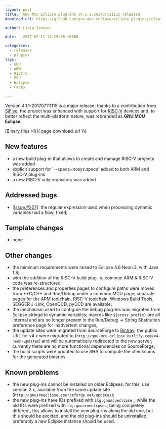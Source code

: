```yaml
---
layout: post
title:  GNU MCU Eclipse plug-ins v4.1.1-201707111115 released
download_url: https://github.com/gnu-mcu-eclipse/eclipse-plugins/releases/tag/v4.1.1-201707111115

author: Liviu Ionescu

date:   2017-07-11 14:29:00 +0300

categories:
  - releases
  - plugins
tags:
  - GNU
  - ARM
  - RISC-V
  - MCU
  - Eclipse
  - Packs

---
```


Version 4.1.1-201707111115 is a major release; thanks to a contribution from [SiFive](https://www.sifive.com), the project was enhanced with support for [RISC-V](https://riscv.org) devices and, to better reflect the multi-platform nature, was rebranded as **GNU MCU Eclipse**.

[Binary files »]({{ page.download_url }})

## New features

* a new build plug-in that allows to create and manage RISC-V projects was added
* explicit support for `--specs=nosys.specs'  added to both ARM and RISC-V plug-ins
* a new RISC-V only repository was added

## Addressed bugs

* [[Issue:#207](https://github.com/gnu-mcu-eclipse/eclipse-plugins/issues/207)]: the regular expression used when processing dynamic variables had a flow; fixed;

## Template changes

* none

## Other changes

* the minimum requirements were raised to Eclipse 4.6 Neon.3, with Java 1.8; 
* with the addition of the RISC-V build plug-in, common ARM & RISC-V code was re-structured
* the preferences and properties pages to configure paths were moved from **C/C++ and Run/Debug under a common MCU page; separate pages for the ARM toolchain, RISC-V toolchain, Windows Build Tools, SEGGER J-Link, OpenOCD, pyOCD are available;
* the mechanism used to configure the debug plug-ins was migrated from Eclipse stringd to dynamic variables; macros like `${cross_prefix}` are all internal and are no longer present in the Run/Debug -> String Sbstitution preference page for inadvertent changes;
* the update sites were migrated from SourceForge to [Bintray](https://bintray.com/gnu-mcu-eclipse/v4-neon-updates); the public URL for v4.x were migrated to (`http://gnu-mcu-eclipse.netlify.com/v4-neon-updates`) and will be automatically redirected to the new server; currently there are no more functional dependencies on SourceForge;
* the build scripts were updated to use SHA to compute the checksums for the generated binaries.

## Known problems

* the new plug-ins cannot be installed on older Eclipses; for this, use version 3.x, available from the same update site (`http://gnuarmeclipse.sourceforge.net/updates`);
* the new plug-ins have IDs prefixed with `ilg.gnumcueclipse.`, while the old IDs were prefixed with `ilg.gnuarmeclipse.`; being completely different, this allows to install the new plug-ins along the old one, but this should be avoided, and the old plug-ins should be uninstalled; preferably a new Eclipse instance should be used.
